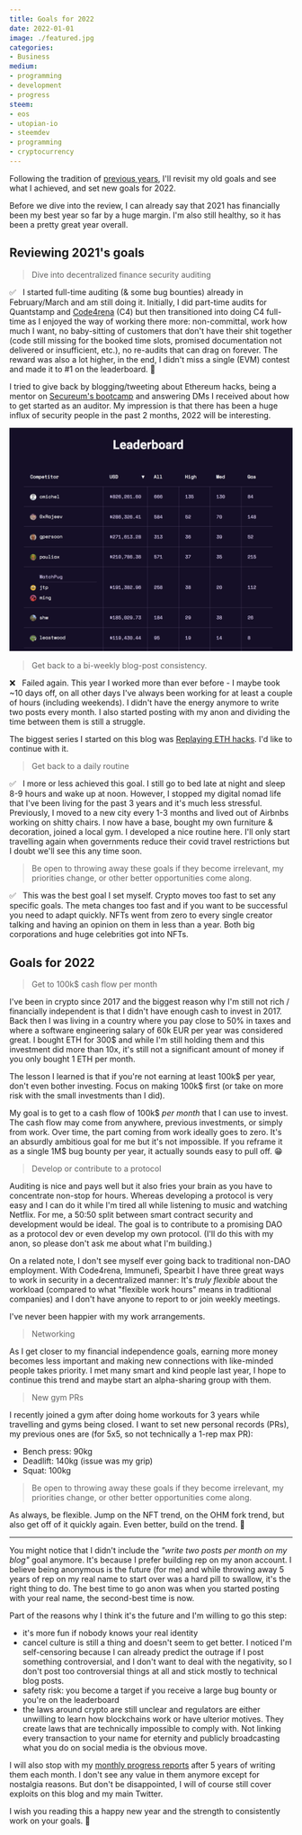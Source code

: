 ```yaml
---
title: Goals for 2022
date: 2022-01-01
image: ./featured.jpg
categories:
- Business
medium:
- programming
- development
- progress
steem:
- eos
- utopian-io
- steemdev
- programming
- cryptocurrency
---
```



Following the tradition of [previous years](/goals-2021), I'll revisit my old goals and see what I achieved, and set new goals for 2022.

Before we dive into the review, I can already say that 2021 has financially been my best year so far by a huge margin.
I'm also still healthy, so it has been a pretty great year overall.

## Reviewing 2021's goals

> Dive into decentralized finance security auditing

✅  &nbsp; I started full-time auditing (& some bug bounties) already in February/March and am still doing it. Initially, I did part-time audits for Quantstamp and [Code4rena](https://code4rena.com/) (C4) but then transitioned into doing C4 full-time as I enjoyed the way of working there more: non-committal, work how much I want, no baby-sitting of customers that don't have their shit together (code still missing for the booked time slots, promised documentation not delivered or insufficient, etc.), no re-audits that can drag on forever.
The reward was also a lot higher, in the end, I didn't miss a single (EVM) contest and made it to #1 on the leaderboard. 🥳

I tried to give back by blogging/tweeting about Ethereum hacks, being a mentor on [Secureum's bootcamp](https://secureum.xyz/) and answering DMs I received about how to get started as an auditor.
My impression is that there has been a huge influx of security people in the past 2 months, 2022 will be interesting.

![Leaderboard C4](./leaderboard.png)

> Get back to a bi-weekly blog-post consistency.

❌ &nbsp; Failed again. This year I worked more than ever before - I maybe took ~10 days off, on all other days I've always been working for at least a couple of hours (including weekends). I didn't have the energy anymore to write two posts every month.
I also started posting with my anon and dividing the time between them is still a struggle.

The biggest series I started on this blog was [Replaying ETH hacks](/categories/replaying-eth).
I'd like to continue with it.

> Get back to a daily routine

✅  &nbsp; I more or less achieved this goal. I still go to bed late at night and sleep 8-9 hours and wake up at noon. However, I stopped my digital nomad life that I've been living for the past 3 years and it's much less stressful. Previously, I moved to a new city every 1-3 months and lived out of Airbnbs working on shitty chairs. I now have a base, bought my own furniture & decoration, joined a local gym. I developed a nice routine here.
I'll only start travelling again when governments reduce their covid travel restrictions but I doubt we'll see this any time soon.

> Be open to throwing away these goals if they become irrelevant, my priorities change, or other better opportunities come along.

✅  &nbsp; This was the best goal I set myself. Crypto moves too fast to set any specific goals. The meta changes too fast and if you want to be successful you need to adapt quickly. NFTs went from zero to every single creator talking and having an opinion on them in less than a year. Both big corporations and huge celebrities got into NFTs.

## Goals for 2022

> Get to 100k$ cash flow per month

I've been in crypto since 2017 and the biggest reason why I'm still not rich / financially independent is that I didn't have enough cash to invest in 2017. Back then I was living in a country where you pay close to 50% in taxes and where a software engineering salary of 60k EUR per year was considered great.
I bought ETH for 300$ and while I'm still holding them and this investment did more than 10x, it's still not a significant amount of money if you only bought 1 ETH per month.

The lesson I learned is that if you're not earning at least 100k$ per year, don't even bother investing. Focus on making 100k$ first (or take on more risk with the small investments than I did).

My goal is to get to a cash flow of 100k$ _per month_ that I can use to invest.
The cash flow may come from anywhere, previous investments, or simply from work.
Over time, the part coming from work ideally goes to zero.
It's an absurdly ambitious goal for me but it's not impossible. If you reframe it as a single 1M$ bug bounty per year, it actually sounds easy to pull off. 😁

> Develop or contribute to a protocol

Auditing is nice and pays well but it also fries your brain as you have to concentrate non-stop for hours.
Whereas developing a protocol is very easy and I can do it while I'm tired all while listening to music and watching Netflix.
For me, a 50:50 split between smart contract security and development would be ideal.
The goal is to contribute to a promising DAO as a protocol dev or even develop my own protocol.
(I'll do this with my anon, so please don't ask me about what I'm building.)

On a related note, I don't see myself ever going back to traditional non-DAO employment.
With Code4rena, Immunefi, Spearbit I have three great ways to work in security in a decentralized manner: It's _truly flexible_ about the workload (compared to what "flexible work hours" means in traditional companies) and I don't have anyone to report to or join weekly meetings.

I've never been happier with my work arrangements.

> Networking

As I get closer to my financial independence goals, earning more money becomes less important and making new connections with like-minded people takes priority.
I met many smart and kind people last year, I hope to continue this trend and maybe start an alpha-sharing group with them.

> New gym PRs

I recently joined a gym after doing home workouts for 3 years while travelling and gyms being closed.
I want to set new personal records (PRs), my previous ones are (for 5x5, so not technically a 1-rep max PR):
- Bench press: 90kg
- Deadlift: 140kg (issue was my grip)
- Squat: 100kg

> Be open to throwing away these goals if they become irrelevant, my priorities change, or other better opportunities come along.

As always, be flexible.
Jump on the NFT trend, on the OHM fork trend, but also get off of it quickly again. Even better, build on the trend. 🙂

---

You might notice that I didn't include the _"write two posts per month on my blog"_ goal anymore.
It's because I prefer building rep on my anon account.
I believe being anonymous is the future (for me) and while throwing away 5 years of rep on my real name to start over was a hard pill to swallow, it's the right thing to do.
The best time to go anon was when you started posting with your real name, the second-best time is now.

Part of the reasons why I think it's the future and I'm willing to go this step:
- it's more fun if nobody knows your real identity
- cancel culture is still a thing and doesn't seem to get better. I noticed I'm self-censoring because I can already predict the outrage if I post something controversial, and I don't want to deal with the negativity, so I don't post too controversial things at all and stick mostly to technical blog posts.
- safety risk: you become a target if you receive a large bug bounty or you're on the leaderboard
- the laws around crypto are still unclear and regulators are either unwilling to learn how blockchains work or have ulterior motives. They create laws that are technically impossible to comply with. Not linking every transaction to your name for eternity and publicly broadcasting what you do on social media is the obvious move.

I will also stop with my [monthly progress reports](/progress-report-november-2021/) after 5 years of writing them each month. I don't see any value in them anymore except for nostalgia reasons.
But don't be disappointed, I will of course still cover exploits on this blog and my main Twitter.

I wish you reading this a happy new year and the strength to consistently work on your goals. 🎉
